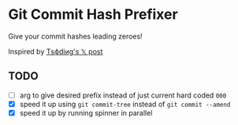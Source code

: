 # Git Commit Hash Prefixer

Give your commit hashes leading zeroes!

Inspired by [Тsфdiиg's 𝕏 post](https://x.com/tsoding/status/1855713113221234836)

## TODO

- [ ] arg to give desired prefix instead of just current hard coded `000`
- [x] speed it up using `git commit-tree` instead of `git commit --amend`
- [x] speed it up by running spinner in parallel
